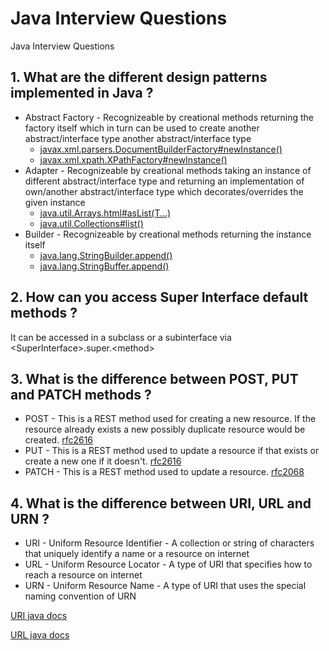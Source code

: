 # Java Interview Questions
Java Interview Questions


## 1. What are the different design patterns implemented in Java ?
* Abstract Factory - Recognizeable by creational methods returning the factory itself which in turn can be used to create another abstract/interface type
another abstract/interface type
  * [javax.xml.parsers.DocumentBuilderFactory#newInstance()](https://docs.oracle.com/javase/7/docs/api/javax/xml/parsers/DocumentBuilderFactory.html#newInstance())  
  * [javax.xml.xpath.XPathFactory#newInstance()](https://docs.oracle.com/javase/7/docs/api/javax/xml/xpath/XPathFactory.html#newInstance())
* Adapter - Recognizeable by creational methods taking an instance of different abstract/interface type and returning an implementation of own/another abstract/interface type which decorates/overrides the given instance
  * [java.util.Arrays.html#asList(T...)](https://docs.oracle.com/en/java/javase/11/docs/api/java.base/java/util/Arrays.html#asList(T...))  
  * [java.util.Collections#list()](https://docs.oracle.com/javase/8/docs/api/java/util/Collections.html#list-java.util.Enumeration-)
* Builder - Recognizeable by creational methods returning the instance itself
  * [java.lang.StringBuilder.append()](https://docs.oracle.com/javase/8/docs/api/java/lang/StringBuilder.html#append-boolean-)  
  * [java.lang.StringBuffer.append()](https://docs.oracle.com/javase/7/docs/api/java/lang/StringBuffer.html#append(boolean))

   
   
## 2. How can you access Super Interface default methods ?
  It can be accessed in a subclass or a subinterface via &lt;SuperInterface&gt;.super.&lt;method&gt;

   

## 3. What is the difference between POST, PUT and PATCH methods ?
* POST - This is a REST method used for creating a new resource. If the resource already exists a new possibly duplicate resource would be created. [rfc2616](https://www.w3.org/Protocols/rfc2616/rfc2616-sec9.html#sec9.5)
* PUT - This is a REST method used to update a resource if that exists or create a new one if it doesn't. [rfc2616](https://www.w3.org/Protocols/rfc2616/rfc2616-sec9.html#sec9.6)
* PATCH - This is a REST method used to update a resource. [rfc2068](https://www.rfc-editor.org/rfc/rfc2068)

## 4. What is the difference between URI, URL and URN ?
* URI - Uniform Resource Identifier - A collection or string of characters that uniquely identify a name or a resource on internet
* URL - Uniform Resource Locator - A type of URI that specifies how to reach a resource on internet
* URN - Uniform Resource Name - A type of URI that uses the special naming convention of URN
   
[URI java docs](https://docs.oracle.com/javase/8/docs/api/java/net/URI.html)
    
[URL java docs](https://docs.oracle.com/javase/8/docs/api/java/net/URL.html)
